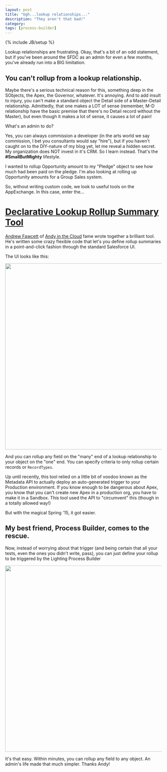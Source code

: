 ```yaml
---
layout: post
title: "Ugh...lookup relationships..."
description: "They aren't that bad!"
category: 
tags: [process-builder]
---
```

{% include JB/setup %}

Lookup relationships are frustrating. Okay, that's a bit of an odd statement, but if you've been around the SFDC as an admin for even a few months, you've already run into a BIG limitation.

## You can't rollup from a lookup relationship.

Maybe there's a serious technical reason for this, something deep in the SObjects, the Apex, the Governor, whatever. It's annoying. And to add insult to injury, you can't make a standard object the Detail side of a Master-Detail relationship. Admittedly, that one makes a LOT of sense (remember, M-D relationship have the basic premise that there's no Detail record without the Master), but even though it makes a lot of sense, it causes a lot of pain! 

What's an admin to do?

Yes, you can always commission a developer (in the arts world we say commission, I bet you consultants would say "hire"), but if you haven't caught on to the DIY-nature of my blog yet, let me reveal a hidden secret. My organization does NOT invest in it's CRM. So I learn instead. That's the **#SmallButMighty** lifestyle.

I wanted to rollup Opportunity amount to my "Pledge" object to see how much had been paid on the pledge. I'm also looking at rolling up Opportunity amounts for a Group Sales system.

So, without writing custom code, we look to useful tools on the AppExchange. In this case, enter the...

# [Declarative Lookup Rollup Summary Tool](https://github.com/afawcett/declarative-lookup-rollup-summaries)

[Andrew Fawcett](https://github.com/afawcett) of [Andy in the Cloud](http://andyinthecloud.com/) fame wrote together a brilliant tool. He's written some crazy flexible code that let's you define rollup summaries in a point-and-click fashion through the standard Salesforce UI.

The UI looks like this:

<img src="https://s3.amazonaws.com/dfc-wiki/en/images/9/95/Figure4_rollup.png" width="600" />

And you can rollup any field on the "many" end of a lookup relationship to your object on the "one" end. You can specify criteria to only rollup certain records or `RecordTypes`.

Up until recently, this tool relied on a little bit of voodoo known as the Metadata API to actually deploy an auto-generated trigger to your Production environment. If you know enough to be dangerous about Apex, you know that you can't create new Apex in a production org, you have to make it in a Sandbox. This tool used the API to "circumvent" this (though in a totally allowed way!)

But with the magical Spring '15, it got easier. 

## My best friend, Process Builder, comes to the rescue.

Now, instead of worrying about that trigger (and being certain that all your tests, even the ones you didn't write, pass), you can just define your rollup to be triggered by the Lighting Process Builder

<img src="https://andrewfawcett.files.wordpress.com/2015/02/processbuilder2.png?w=820&h=559" width="600"/>

It's that easy. Within minutes, you can rollup any field to any object. An admin's life made that much simpler. Thanks Andy!
